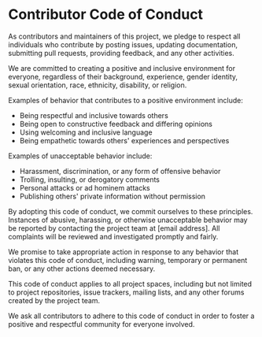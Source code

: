 # Contributor Code of Conduct

As contributors and maintainers of this project, we pledge to respect all individuals who contribute by posting issues, updating documentation, submitting pull requests, providing feedback, and any other activities.

We are committed to creating a positive and inclusive environment for everyone, regardless of their background, experience, gender identity, sexual orientation, race, ethnicity, disability, or religion.

Examples of behavior that contributes to a positive environment include:

- Being respectful and inclusive towards others
- Being open to constructive feedback and differing opinions
- Using welcoming and inclusive language
- Being empathetic towards others' experiences and perspectives

Examples of unacceptable behavior include:

- Harassment, discrimination, or any form of offensive behavior
- Trolling, insulting, or derogatory comments
- Personal attacks or ad hominem attacks
- Publishing others' private information without permission

By adopting this code of conduct, we commit ourselves to these principles. Instances of abusive, harassing, or otherwise unacceptable behavior may be reported by contacting the project team at [email address]. All complaints will be reviewed and investigated promptly and fairly.

We promise to take appropriate action in response to any behavior that violates this code of conduct, including warning, temporary or permanent ban, or any other actions deemed necessary.

This code of conduct applies to all project spaces, including but not limited to project repositories, issue trackers, mailing lists, and any other forums created by the project team.

We ask all contributors to adhere to this code of conduct in order to foster a positive and respectful community for everyone involved.
